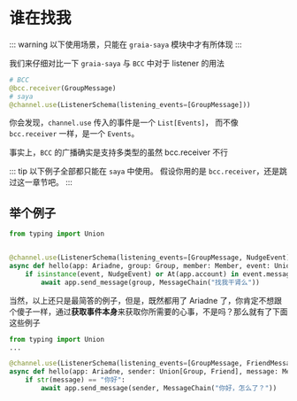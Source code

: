 # 谁在找我

::: warning
以下使用场景，只能在 `graia-saya` 模块中才有所体现
:::

我们来仔细对比一下 `graia-saya` 与 `BCC` 中对于 listener 的用法

```python
# BCC
@bcc.receiver(GroupMessage)
# saya
@channel.use(ListenerSchema(listening_events=[GroupMessage]))
```

你会发现，`channel.use` 传入的事件是一个 `List[Events]`，
而不像 `bcc.receiver` 一样，是一个 `Events`。

事实上，`BCC` 的广播确实是支持多类型的<Curtain>虽然 bcc.receiver 不行</Curtain>

::: tip
以下例子全部都只能在 `saya` 中使用。
假设你用的是 `bcc.receiver`，还是跳过这一章节吧。
:::

## 举个例子

```python
from typing import Union


@channel.use(ListenerSchema(listening_events=[GroupMessage, NudgeEvent]))
async def hello(app: Ariadne, group: Group, member: Member, event: Union[GroupMessage, NudgeEvent]):
    if isinstance(event, NudgeEvent) or At(app.account) in event.message:
        await app.send_message(group, MessageChain("找我干肾么"))
```

当然，以上还只是最简答的例子，但是，既然都用了 Ariadne 了，你肯定不想跟个傻子一样，通过**获取事件本身**来获取你所需要的心事，不是吗？那么就有了下面这些例子

```python
from typing import Union
...

@channel.use(ListenerSchema(listening_events=[GroupMessage, FriendMessage]))
async def hello(app: Ariadne, sender: Union[Group, Friend], message: MessageChain):
    if str(message) == "你好":
        await app.send_message(sender, MessageChain("你好，怎么了？"))
```

<Loading></Loading>
